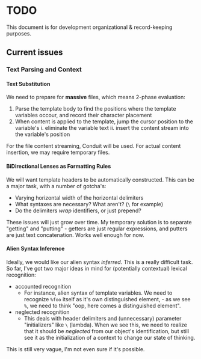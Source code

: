 TODO
====

This document is for development organizational & record-keeping purposes.

## Current issues

### Text Parsing and Context

#### Text Substitution

We need to prepare for __massive__ files, which means 2-phase evaluation:
1. Parse the template body to find the positions where the template variables 
   occour, and record their character placement
2. When content is applied to the template, jump the cursor position to the 
   variable's
    i. eliminate the variable text
    ii. insert the content stream into the variable's position

For the file content streaming, Conduit will be used. For actual content 
insertion, we may require temporary files.

#### BiDirectional Lenses as Formatting Rules

We will want template headers to be automatically constructed. This can be a 
major task, with a number of gotcha's:
- Varying horizontal width of the horizontal delimiters
- What syntaxes are necessary? What aren't? (`\` for example)
- Do the delimiters _wrap_ identifiers, or just prepend?

These issues will just grow over time. My temporary solution is to separate 
"getting" and "putting" - getters are just regular expressions, and putters are 
just text concatenation. Works well enough for now.

#### Alien Syntax Inference

Ideally, we would like our alien syntax _inferred_. This is a really difficult 
task. So far, I've got two major ideas in mind for (potentially contextual)
lexical recognition:

- accounted recognition
    - For instance, alien syntax of template variables. We need to recognize 
      `%foo` itself as it's own distinguished element, - as we see 
      `%`, we need to think "oop, here comes a distinguished element".
- neglected recognition
    - This deals with header delimiters and (unnecessary) parameter 
      "initializers" like `\` (lambda). When we see this, we need to realize 
      that it should be _neglected_ from our object's identification, but still 
      see it as the initialization of a context to change our state of thinking.

This is still very vague, I'm not even sure if it's possible.
